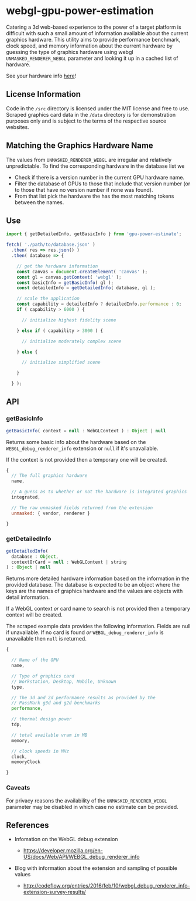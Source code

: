 # webgl-gpu-power-estimation

Catering a 3d web-based experience to the power of a target platform is difficult with such a small amount of information available about the current graphics hardware. This utility aims to provide performance benchmark, clock speed, and memory information about the current hardware by guessing the type of graphics hardware using webgl `UNMASKED_RENDERER_WEBGL` parameter and looking it up in a cached list of hardware.

See your hardware info [here](https://gkjohnson.github.io/webgl-gpu-power-estimation/example/)!

## License Information

Code in the `/src` directory is licensed under the MIT license and free to use. Scraped graphics card data in the `/data` directory is for demonstration purposes only and is subject to the terms of the respective source websites.

## Matching the Graphics Hardware Name

The values from `UNMASKED_RENDERER_WEBGL` are irregular and relatively unpredictable. To find the corresponding hardware in the database list we

- Check if there is a version number in the current GPU hardware name.
- Filter the database of GPUs to those that include that version number (or to those that have no version number if none was found).
- From that list pick the hardware the has the most matching tokens between the names.

## Use

```js
import { getDetailedInfo, getBasicInfo } from 'gpu-power-estimate';

fetch( './path/to/database.json' )
  .then( res => res.json() )
  .then( database => {

    // get the hardware information
    const canvas = document.createElement( 'canvas' );
    const gl = canvas.getContext( 'webgl' );
    const basicInfo = getBasicInfo( gl );
    const detailedInfo = getDetailedInfo( database, gl );

    // scale the application
    const capability = detailedInfo ? detailedInfo.performance : 0;
    if ( capability > 6000 ) {

      // initialize highest fidelity scene

    } else if ( capability > 3000 ) {

      // initialize moderately complex scene

    } else {

      // initialize simplified scene

    }

  } );

```

## API

### getBasicInfo
```js
getBasicInfo( context = null : WebGLContext ) : Object | null
```

Returns some basic info about the hardware based on the `WEBGL_debug_renderer_info` extension or `null` if it's unavailable.

If the context is not provided then a temporary one will be created.

```js
{
  // The full graphics hardware
  name,

  // A guess as to whether or not the hardware is integrated graphics
  integrated,

  // The raw unmasked fields returned from the extension
  unmasked: { vendor, renderer }

}
```

### getDetailedInfo

```js
getDetailedInfo(
  database : Object,
  contextOrCard = null : WebGLContext | string
) : Object | null
```

Returns more detailed hardware information based on the information in the provided database. The database is expected to be an object where the keys are the names of graphics hardware and the values are objects with detail information.

If a WebGL context _or_ card name to search is not provided then a temporary context will be created.

The scraped example data provides the following information. Fields are null if unavailable. If no card is found _or_ `WEBGL_debug_renderer_info` is unavailable then `null` is returned.
```js
{

  // Name of the GPU
  name,

  // Type of graphics card
  // Workstation, Desktop, Mobile, Unknown
  type,

  // The 3d and 2d performance results as provided by the
  // PassMark g3d and g2d benchmarks
  performance,

  // thermal design power
  tdp,

  // total available vram in MB
  memory,

  // clock speeds in MHz
  clock,
  memoryClock

}
```

### Caveats

For privacy reasons the availability of the `UNMASKED_RENDERER_WEBGL` parameter may be disabled in which case no estimate can be provided.

## References
- Infomation on the WebGL debug extension
  - https://developer.mozilla.org/en-US/docs/Web/API/WEBGL_debug_renderer_info

- Blog with information about the extension and sampling of possible values
  - http://codeflow.org/entries/2016/feb/10/webgl_debug_renderer_info-extension-survey-results/

